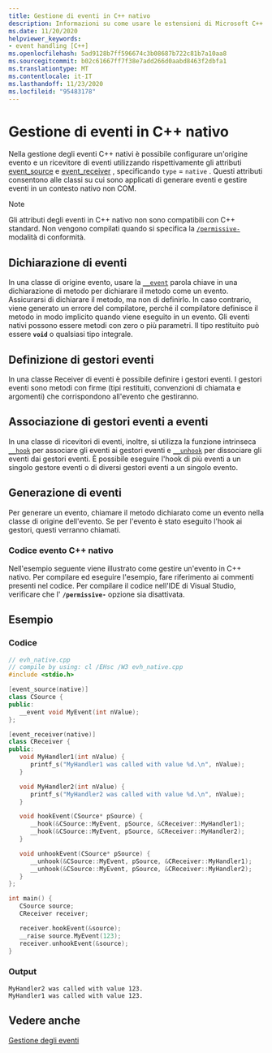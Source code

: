 ```yaml
---
title: Gestione di eventi in C++ nativo
description: Informazioni su come usare le estensioni di Microsoft C++ per la gestione di eventi C++ nativi.
ms.date: 11/20/2020
helpviewer_keywords:
- event handling [C++]
ms.openlocfilehash: 5ad9128b7ff596674c3b08687b722c81b7a10aa8
ms.sourcegitcommit: b02c61667ff7f38e7add266d0aabd8463f2dbfa1
ms.translationtype: MT
ms.contentlocale: it-IT
ms.lasthandoff: 11/23/2020
ms.locfileid: "95483178"
---
```

# <a name="event-handling-in-native-c"></a>Gestione di eventi in C++ nativo

Nella gestione degli eventi C++ nativi è possibile configurare un'origine evento e un ricevitore di eventi utilizzando rispettivamente gli attributi [event_source](../windows/attributes/event-source.md) e [event_receiver](../windows/attributes/event-receiver.md) , specificando `type` = `native` . Questi attributi consentono alle classi su cui sono applicati di generare eventi e gestire eventi in un contesto nativo non COM.

> [!NOTE]
> Gli attributi degli eventi in C++ nativo non sono compatibili con C++ standard. Non vengono compilati quando si specifica la [`/permissive-`](../build/reference/permissive-standards-conformance.md) modalità di conformità.

## <a name="declaring-events"></a>Dichiarazione di eventi

In una classe di origine evento, usare la [`__event`](../cpp/event.md) parola chiave in una dichiarazione di metodo per dichiarare il metodo come un evento. Assicurarsi di dichiarare il metodo, ma non di definirlo. In caso contrario, viene generato un errore del compilatore, perché il compilatore definisce il metodo in modo implicito quando viene eseguito in un evento. Gli eventi nativi possono essere metodi con zero o più parametri. Il tipo restituito può essere **`void`** o qualsiasi tipo integrale.

## <a name="defining-event-handlers"></a>Definizione di gestori eventi

In una classe Receiver di eventi è possibile definire i gestori eventi. I gestori eventi sono metodi con firme (tipi restituiti, convenzioni di chiamata e argomenti) che corrispondono all'evento che gestiranno.

## <a name="hooking-event-handlers-to-events"></a>Associazione di gestori eventi a eventi

In una classe di ricevitori di eventi, inoltre, si utilizza la funzione intrinseca [`__hook`](../cpp/hook.md) per associare gli eventi ai gestori eventi e [`__unhook`](../cpp/unhook.md) per dissociare gli eventi dai gestori eventi. È possibile eseguire l'hook di più eventi a un singolo gestore eventi o di diversi gestori eventi a un singolo evento.

## <a name="firing-events"></a>Generazione di eventi

Per generare un evento, chiamare il metodo dichiarato come un evento nella classe di origine dell'evento. Se per l'evento è stato eseguito l'hook ai gestori, questi verranno chiamati.

### <a name="native-c-event-code"></a>Codice evento C++ nativo

Nell'esempio seguente viene illustrato come gestire un'evento in C++ nativo. Per compilare ed eseguire l'esempio, fare riferimento ai commenti presenti nel codice. Per compilare il codice nell'IDE di Visual Studio, verificare che l' **`/permissive-`** opzione sia disattivata.

## <a name="example"></a>Esempio

### <a name="code"></a>Codice

```cpp
// evh_native.cpp
// compile by using: cl /EHsc /W3 evh_native.cpp
#include <stdio.h>

[event_source(native)]
class CSource {
public:
   __event void MyEvent(int nValue);
};

[event_receiver(native)]
class CReceiver {
public:
   void MyHandler1(int nValue) {
      printf_s("MyHandler1 was called with value %d.\n", nValue);
   }

   void MyHandler2(int nValue) {
      printf_s("MyHandler2 was called with value %d.\n", nValue);
   }

   void hookEvent(CSource* pSource) {
      __hook(&CSource::MyEvent, pSource, &CReceiver::MyHandler1);
      __hook(&CSource::MyEvent, pSource, &CReceiver::MyHandler2);
   }

   void unhookEvent(CSource* pSource) {
      __unhook(&CSource::MyEvent, pSource, &CReceiver::MyHandler1);
      __unhook(&CSource::MyEvent, pSource, &CReceiver::MyHandler2);
   }
};

int main() {
   CSource source;
   CReceiver receiver;

   receiver.hookEvent(&source);
   __raise source.MyEvent(123);
   receiver.unhookEvent(&source);
}
```

### <a name="output"></a>Output

```Output
MyHandler2 was called with value 123.
MyHandler1 was called with value 123.
```

## <a name="see-also"></a>Vedere anche

[Gestione degli eventi](../cpp/event-handling.md)
